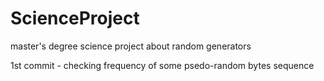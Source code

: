 ScienceProject
==============

master's degree science project about random generators

1st commit - checking frequency of some psedo-random bytes sequence
